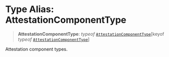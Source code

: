 # Type Alias: AttestationComponentType

> **AttestationComponentType**: *typeof* [`AttestationComponentType`](../variables/AttestationComponentType.md)\[keyof *typeof* [`AttestationComponentType`](../variables/AttestationComponentType.md)\]

Attestation component types.
